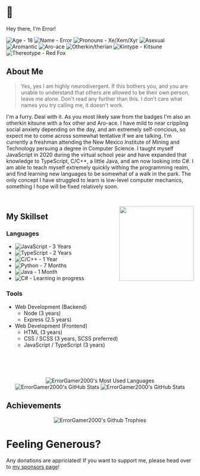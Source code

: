 # 🦊

Hey there, I'm Error!
<div align="left">
<img alt="Age - 18" src="https://img.shields.io/badge/Age-18-d946ef?style=flat-square">
<img alt="Name - Error" src="https://img.shields.io/badge/Name-Error-d946ef?style=flat-square">
<img alt="Pronouns - Xe/Xem/Xyr" src="https://img.shields.io/badge/Pronouns-Xe%2FXem%2FXyr-d946ef?style=flat-square">
<img alt="Asexual" src="https://img.shields.io/badge/Asexual-a21caf?style=flat-square">
<img alt="Aromantic" src="https://img.shields.io/badge/Aromantic-16a34a?style=flat-square">
<img alt="Aro-ace" src="https://img.shields.io/badge/Aro--ace-facc15?style=flat-square">
<img alt="Otherkin/therian" src="https://img.shields.io/badge/Otherkin%2Ftherian-d946ef?style=flat-square">
<img alt="Kintype - Kitsune" src="https://img.shields.io/badge/Kintype-Kitsune-d946ef?style=flat-square">
<img alt="Thereotype - Red Fox" src="https://img.shields.io/badge/Thereotype-Red%20Fox-d946ef?style=flat-square">
</div>

## About Me

> Yes, yes I am highly neurodivergent. If this bothers you, and you are unable to understand that others are allowed to be their own person, leave me alone. Don't read any further than this. I don't care what names you try calling me, it doesn't work.

I'm a furry. Deal with it. As you most likely saw from the badges I'm also an otherkin kitsune with a fox other and Aro-ace. I have mild to near crippling social anxiety depending on the day, and am extremely self-concious, so expect me to come across somewhat tentative if we are talking. I'm currently a freshman attending the New Mexico Institute of Mining and Technology persuing a degree in Computer Science. I taught myself JavaScript in 2020 during the virtual school year and have expanded that knowledge to TypeScript, C/C++, a little Java, and am now looking into C#. I am able to teach myself extremely quickly withing the programming realm, and find learning new languages to be somewhat of a walk in the park. The only concept I have struggled to learn is low-level computer mechanics, something I hope will be fixed relatively soon.

<br />

<p align="center">
<img align="right" src="https://avatars.githubusercontent.com/u/70162741" height="200" width="200" />
<p>

## My Skillset

### Languages

- ![JavaScript - 3 Years](https://img.shields.io/badge/JavaScript-3%20Years-d946ef?style=flat-square&logo=javascript)
- ![TypeScript - 2 Years](https://img.shields.io/badge/TypeScript-2%20Years-d946ef?style=flat-square&logo=typescript)
- ![C/C++ - 1 Year](https://img.shields.io/badge/C%2FC%2B%2B-1%20Years-d946ef?style=flat-square&logo=c%2B%2B)
- ![Python - 7 Months](https://img.shields.io/badge/Python-7%20Months-d946ef?style=flat-square&logo=python)
- ![Java - 1 Month](https://img.shields.io/badge/Java-1%20Month-d946ef?style=flat-square&logo=oracle)
- ![C# - Learning in progress](https://img.shields.io/badge/C%23-Learning%20in%20progress-d946ef?style=flat-square&logo=.net)


### Tools

- Web Development (Backend)
  - Node (3 years)
  - Express (2.5 years)
- Web Development (Frontend)
  - HTML (3 years)
  - CSS / SCSS (3 years, SCSS preferred)
  - JavaScript / TypeScript (3 years)

</p>
</p>

<br clear="center" />
<br clear="left" />
<br />

<p align="center">
  <img src="https://raw.githubusercontent.com/ErrorGamer2000/ErrorGamer2000/master/generated/languages.svg" alt="ErrorGamer2000's Most Used Languages" />
  <img src="https://raw.githubusercontent.com/ErrorGamer2000/ErrorGamer2000/master/generated/overview.svg" alt="ErrorGamer2000's GitHub Stats" />
  <img src="https://github-readme-stats.vercel.app/api?username=errorgamer2000&show_icons=true&locale=en" alt="ErrorGamer2000's GitHub Stats" />
</p>

## Achievements

<p align="center"><img src="https://github-profile-trophy.vercel.app/?username=errorgamer2000&margin-w=15&margin-h=15" alt="ErrorGamer2000's Github Trophies" /></p>

# Feeling Generous?

Any donations are appriciated! If you want to support me, please head over to [my sponsors page](https://github.com/sponsors/ErrorGamer2000)!
